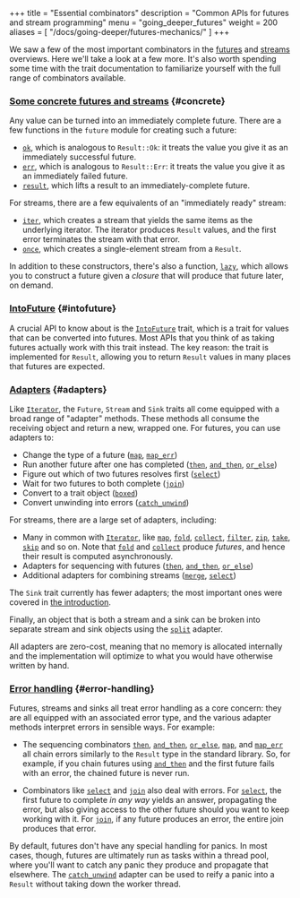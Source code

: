 +++
title = "Essential combinators"
description = "Common APIs for futures and stream programming"
menu = "going_deeper_futures"
weight = 200
aliases = [
  "/docs/going-deeper/futures-mechanics/"
]
+++

We saw a few of the most important combinators in the
[futures](../../getting-started/futures) and
[streams](../../getting-started/streams-and-sinks) overviews. Here we'll take a
look at a few more. It's also worth spending some time with the trait
documentation to familiarize yourself with the full range of combinators
available.

### [Some concrete futures and streams](#concrete) {#concrete}

Any value can be turned into an immediately complete future. There are a few
functions in the `future` module for creating such a future:

- [`ok`], which is analogous to `Result::Ok`: it treats the value you give it as an immediately successful future.
- [`err`], which is analogous to `Result::Err`: it treats the value you give it as an immediately failed future.
- [`result`], which lifts a result to an immediately-complete future.

[`ok`]: https://docs.rs/futures/0.1/futures/future/fn.ok.html
[`err`]: https://docs.rs/futures/0.1/futures/future/fn.err.html
[`result`]: https://docs.rs/futures/0.1/futures/future/fn.result.html

For streams, there are a few equivalents of an "immediately ready" stream:

- [`iter`], which creates a stream that yields the same items as the underlying
iterator. The iterator produces `Result` values, and the first error terminates
the stream with that error.
- [`once`], which creates a single-element stream from a `Result`.

[`iter`]: https://docs.rs/futures/0.1/futures/stream/fn.iter.html
[`once`]: https://docs.rs/futures/0.1/futures/stream/fn.once.html

In addition to these constructors, there's also a function, [`lazy`], which
allows you to construct a future given a *closure* that will produce that future
later, on demand.

[`lazy`]: https://docs.rs/futures/0.1/futures/future/fn.lazy.html

### [IntoFuture](#intofuture) {#intofuture}

A crucial API to know about is the [`IntoFuture`] trait, which is a trait for
values that can be converted into futures. Most APIs that you think of as taking
futures actually work with this trait instead. The key reason: the trait is
implemented for `Result`, allowing you to return `Result` values in many places
that futures are expected.

[`IntoFuture`]: https://docs.rs/futures/0.1/futures/future/trait.IntoFuture.html

### [Adapters](#adapters) {#adapters}

Like [`Iterator`], the `Future`, `Stream` and `Sink` traits all come equipped
with a broad range of "adapter" methods. These methods all consume the receiving
object and return a new, wrapped one. For futures, you can use adapters to:

* Change the type of a future ([`map`], [`map_err`])
* Run another future after one has completed ([`then`], [`and_then`],
  [`or_else`])
* Figure out which of two futures resolves first ([`select`])
* Wait for two futures to both complete ([`join`])
* Convert to a trait object ([`boxed`])
* Convert unwinding into errors ([`catch_unwind`])

[`Iterator`]: https://doc.rust-lang.org/std/iter/trait.Iterator.html
[`Box`]: https://doc.rust-lang.org/std/boxed/struct.Box.html
[`map`]: https://docs.rs/futures/0.1/futures/future/trait.Future.html#method.map
[`map_err`]: https://docs.rs/futures/0.1/futures/future/trait.Future.html#method.map_err
[`then`]: https://docs.rs/futures/0.1/futures/future/trait.Future.html#method.then
[`and_then`]: https://docs.rs/futures/0.1/futures/future/trait.Future.html#method.and_then
[`or_else`]: https://docs.rs/futures/0.1/futures/future/trait.Future.html#method.or_else
[`select`]: https://docs.rs/futures/0.1/futures/future/trait.Future.html#method.select
[`join`]: https://docs.rs/futures/0.1/futures/future/trait.Future.html#method.join
[`boxed`]: https://docs.rs/futures/0.1/futures/future/trait.Future.html#method.boxed
[`catch_unwind`]: https://docs.rs/futures/0.1/futures/future/trait.Future.html#method.catch_unwind

For streams, there are a large set of adapters, including:

* Many in common with [`Iterator`], like [`map`][stream-map], [`fold`],
  [`collect`], [`filter`], [`zip`], [`take`], [`skip`] and so on. Note that [`fold`] and
  [`collect`] produce *futures*, and hence their result is computed
  asynchronously.
* Adapters for sequencing with futures ([`then`][stream-then],
  [`and_then`][stream-and_then], [`or_else`][stream-or_else])
* Additional adapters for combining streams ([`merge`], [`select`][stream-select])

[stream-map]: https://docs.rs/futures/0.1/futures/stream/trait.Stream.html#method.map
[`fold`]: https://docs.rs/futures/0.1/futures/stream/trait.Stream.html#method.fold
[`collect`]: https://docs.rs/futures/0.1/futures/stream/trait.Stream.html#method.collect
[`filter`]: https://docs.rs/futures/0.1/futures/stream/trait.Stream.html#method.filter
[`zip`]: https://docs.rs/futures/0.1/futures/stream/trait.Stream.html#method.zip
[`take`]: https://docs.rs/futures/0.1/futures/stream/trait.Stream.html#method.take
[`skip`]: https://docs.rs/futures/0.1/futures/stream/trait.Stream.html#method.skip
[stream-then]: https://docs.rs/futures/0.1/futures/stream/trait.Stream.html#method.then
[stream-and_then]: https://docs.rs/futures/0.1/futures/stream/trait.Stream.html#method.and_then
[stream-or_else]: https://docs.rs/futures/0.1/futures/stream/trait.Stream.html#method.or_else
[`merge`]: https://docs.rs/futures/0.1/futures/stream/trait.Stream.html#method.merge
[stream-select]: https://docs.rs/futures/0.1/futures/stream/trait.Stream.html#method.select

The `Sink` trait currently has fewer adapters; the most important ones were
covered in [the introduction](../../getting-started/streams-and-sinks).

Finally, an object that is both a stream and a sink can be broken into separate
stream and sink objects using the [`split`] adapter.

[`split`]: https://docs.rs/futures/0.1/futures/stream/trait.Stream.html#method.split

All adapters are zero-cost, meaning that no memory is allocated internally and
the implementation will optimize to what you would have otherwise written by
hand.

### [Error handling](#error-handling) {#error-handling}

Futures, streams and sinks all treat error handling as a core concern: they are
all equipped with an associated error type, and the various adapter methods
interpret errors in sensible ways. For example:

- The sequencing combinators [`then`], [`and_then`], [`or_else`], [`map`], and
  [`map_err`] all chain errors similarly to the `Result` type in the standard
  library. So, for example, if you chain futures using [`and_then`] and the
  first future fails with an error, the chained future is never run.

- Combinators like [`select`] and [`join`] also deal with errors. For
  [`select`], the first future to complete *in any way* yields an answer,
  propagating the error, but also giving access to the other future should you
  want to keep working with it. For [`join`], if any future produces an error,
  the entire join produces that error.

By default, futures don't have any special handling for panics. In most cases,
though, futures are ultimately run as tasks within a thread pool, where you'll
want to catch any panic they produce and propagate that elsewhere. The
[`catch_unwind`] adapter can be used to reify a panic into a `Result` without
taking down the worker thread.
